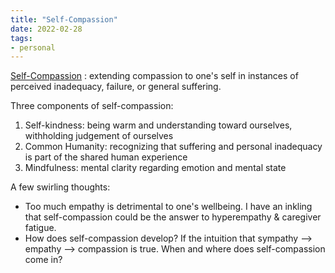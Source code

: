 ```yaml
---
title: "Self-Compassion"
date: 2022-02-28
tags: 
- personal
---
```


[Self-Compassion](https://en.wikipedia.org/wiki/Self-compassion) : extending compassion to one's self in instances of perceived inadequacy, failure, or general suffering.

Three components of self-compassion:

1. Self-kindness:  being warm and understanding toward ourselves, withholding judgement of ourselves
2. Common Humanity: recognizing that suffering and personal inadequacy is part of the shared human experience
3. Mindfulness: mental clarity regarding emotion and mental state



A few swirling thoughts:

- Too much empathy is detrimental to one's wellbeing. I have an inkling that self-compassion could be the answer to hyperempathy & caregiver fatigue. 
- How does self-compassion develop? If the intuition that sympathy --> empathy --> compassion is true. When and where does self-compassion come in? 
